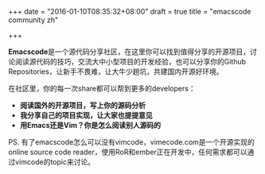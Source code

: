 +++
date = "2016-01-10T08:35:32+08:00"
draft = true
title = "emacscode community zh"

+++



**Emacscode**是一个源代码分享社区，在这里你可以找到值得分享的开源项目，讨论阅读源代码的技巧，交流大中小型项目的开发经验，也可以分享你的Github Repositories，让新手不畏难，让大牛少趟坑，共建国内开源好环境。

在社区里，你的每一次share都可以帮到更多的developers：
- **阅读国外的开源项目，写上你的源码分析**
- **我分享自己的项目实现，让大家也提提意见**
- **用Emacs还是Vim？你是怎么阅读别人源码的**

PS. 有了emacscode怎么可以没有vimcode，vimecode.com是一个开源实现的online source code reader，使用RoR和ember正在开发中，任何需求都可以通过vimcode的topic来讨论。
